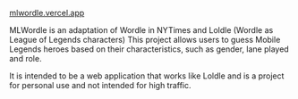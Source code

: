 [mlwordle.vercel.app](https://mlwordle.vercel.app)

MLWordle is an adaptation of Wordle in NYTimes and Loldle (Wordle as League of Legends characters)
This project allows users to guess Mobile Legends heroes based on their characteristics, such as gender, lane played and role.

It is intended to be a web application that works like Loldle and is a project for personal use and not intended for high traffic.
